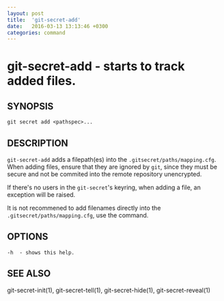 ```yaml
---
layout: post
title:  'git-secret-add'
date:   2016-03-13 13:13:46 +0300
categories: command
---
```

git-secret-add - starts to track added files.
=============================================

## SYNOPSIS

    git secret add <pathspec>...


## DESCRIPTION
`git-secret-add` adds a filepath(es) into the `.gitsecret/paths/mapping.cfg`. When adding files, ensure that they are ignored by `git`, since they must be secure and not be commited into the remote repository unencrypted.

If there's no users in the `git-secret`'s keyring, when adding a file, an exception will be raised.

It is not recommened to add filenames directly into the `.gitsecret/paths/mapping.cfg`, use the command.


## OPTIONS

    -h  - shows this help.


## SEE ALSO

git-secret-init(1), git-secret-tell(1), git-secret-hide(1), git-secret-reveal(1)
